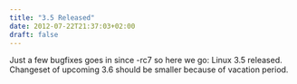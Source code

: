 ```yaml
---
title: "3.5 Released"
date: 2012-07-22T21:37:03+02:00
draft: false
---
```


Just a few bugfixes goes in since -rc7 so here we go: Linux 3.5 released.
Changeset of upcoming 3.6 should be smaller because of vacation period.


